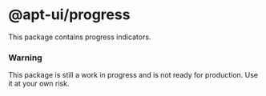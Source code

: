 # @apt-ui/progress

This package contains progress indicators.

### Warning

This package is still a work in progress and is not ready for production. Use it at your own risk.